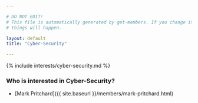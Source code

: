```yaml
---

# DO NOT EDIT!
# This file is automatically generated by get-members. If you change it, bad
# things will happen.

layout: default
title: "Cyber-Security"

---
```


{% include interests/cyber-security.md %}

### Who is interested in Cyber-Security?


* [Mark Pritchard]({{ site.baseurl }}/members/mark-pritchard.html)
